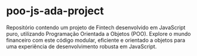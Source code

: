 # poo-js-ada-project
Repositório contendo um projeto de Fintech desenvolvido em JavaScript puro, utilizando Programação Orientada a Objetos (POO). Explore o mundo financeiro com este código modular, eficiente e orientado a objetos para uma experiência de desenvolvimento robusta em JavaScript.

